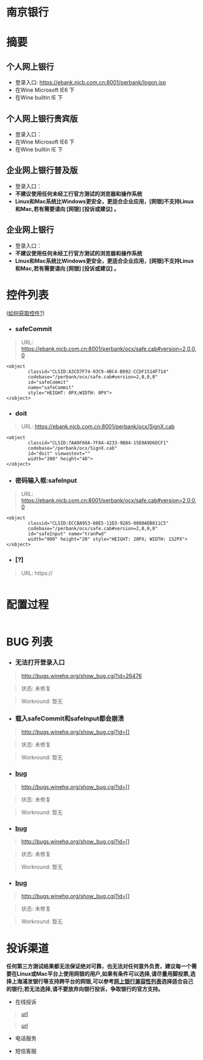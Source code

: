 # 南京银行

# 摘要 #
## 个人网上银行 ##
  * 登录入口: https://ebank.njcb.com.cn:8001/perbank/logon.jsp
  * 在Wine Microsoft IE6 下
  * 在Wine builtin IE 下

## 个人网上银行贵宾版 ##
  * 登录入口：
  * 在Wine Microsoft IE6 下
  * 在Wine builtin IE 下

## 企业网上银行普及版 ##
  * 登录入口：
  * **不建议使用任何未经工行官方测试的浏览器和操作系统**
  * **Linux和Mac系统比Windows更安全，更适合企业应用，[网银]不支持Linux和Mac,若有需要请向 [网银] [投诉或建议] 。**

## 企业网上银行 ##
  * 登录入口：
  * **不建议使用任何未经工行官方测试的浏览器和操作系统**
  * **Linux和Mac系统比Windows更安全，更适合企业应用，[网银]不支持Linux和Mac,若有需要请向 [网银] [投诉或建议] 。**



# 控件列表 #
([如何获取控件?](getObject.md))


  * ### safeCommit ###
> URL: https://ebank.njcb.com.cn:8001/perbank/ocx/safe.cab#version=2,0,0,0
```
<object 
        classid="CLSID:A3CD7F74-93C9-4BC4-B892-CCDF1514F714" 
        codebase="/perbank/ocx/safe.cab#version=2,0,0,0" 
        id="safeCommit" 
        name="safeCommit" 
        style="HEIGHT: 0PX;WIDTH: 0PX">
</object>
```

  * ### doit ###
> URL: https://ebank.njcb.com.cn:8001/perbank/ocx/SignX.cab
```
<object 
        classid="CLSID:7AA0F60A-7F84-4233-9B84-15E0A9D6DCF1"         
        codebase="/perbank/ocx/SignX.cab" 
        id="doit" viewastext="" 
        width="200" height="40">
</object>
```

  * ### 密码输入框:safeInput ###
> URL: https://ebank.njcb.com.cn:8001/perbank/ocx/safe.cab#version=2,0,0,0

```
<object 
        classid="CLSID:ECCBA953-80E5-11D3-9285-0080ADB811C5" 
        codebase="/perbank/ocx/safe.cab#version=2,0,0,0" 
        id="safeInput" name="tranPwd" 
        width="800" height="20" style="HEIGHT: 20PX; WIDTH: 152PX">
</object>
```

  * ### [?] ###
> URL: https://

```

```
# 配置过程 #
```

```
# BUG 列表 #

  * ### 无法打开登录入口 ###
> http://bugs.winehq.org/show_bug.cgi?id=26476

> 状态: 未修复

> Workround: 暂无

  * ### 载入safeCommit和safeInput都会崩溃 ###
> http://bugs.winehq.org/show_bug.cgi?id=[]

> 状态: 未修复

> Workround: 暂无

  * ### [bug](bug.md) ###
> http://bugs.winehq.org/show_bug.cgi?id=[]

> 状态: 未修复

> Workround: 暂无

  * ### [bug](bug.md) ###
> http://bugs.winehq.org/show_bug.cgi?id=[]

> 状态: 未修复

> Workround: 暂无

  * ### [bug](bug.md) ###
> http://bugs.winehq.org/show_bug.cgi?id=[]

> 状态: 未修复

> Workround: 暂无

# 投诉渠道 #

**任何第三方测试结果都无法保证绝对可靠，也无法对任何意外负责，建议每一个需要在Linux或Mac平台上使用网银的用户,如果有条件可以选择,请尽量用脚投票,选择上海浦发银行等支持跨平台的网银,可以参考[网上银行兼容性列表](http://goo.gl/Itab7)选择适合自己的银行;若无法选择,请不要放弃向银行投诉，争取银行的官方支持。**


  * 在线投诉
> [url](url.md)

> [url](url.md)

  * 电话服务



  * 短信客服